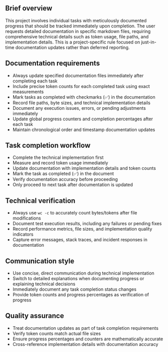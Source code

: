 ## Brief overview
This project involves individual tasks with meticulously documented progress that should be tracked immediately upon completion. The user requests detailed documentation in specific markdown files, requiring comprehensive technical details such as token usage, file paths, and implementation details. This is a project-specific rule focused on just-in-time documentation updates rather than deferred reporting.

## Documentation requirements
- Always update specified documentation files immediately after completing each task
- Include precise token counts for each completed task using exact measurements
- Mark tasks as completed with checkmarks (✅) in the documentation
- Record file paths, byte sizes, and technical implementation details
- Document any execution issues, errors, or pending adjustments immediately
- Update global progress counters and completion percentages after each task
- Maintain chronological order and timestamp documentation updates

## Task completion workflow
- Complete the technical implementation first
- Measure and record token usage immediately
- Update documentation with implementation details and token counts
- Mark the task as completed (✅) in the document
- Verify documentation accuracy before proceeding
- Only proceed to next task after documentation is updated

## Technical verification
- Always use `wc -c` to accurately count bytes/tokens after file modifications
- Document test execution results, including any failures or pending fixes
- Record performance metrics, file sizes, and implementation quality indicators
- Capture error messages, stack traces, and incident responses in documentation

## Communication style
- Use concise, direct communication during technical implementation
- Switch to detailed explanations when documenting progress or explaining technical decisions
- Immediately document any task completion status changes
- Provide token counts and progress percentages as verification of progress

## Quality assurance
- Treat documentation updates as part of task completion requirements
- Verify token counts match actual file sizes
- Ensure progress percentages and counters are mathematically accurate
- Cross-reference implementation details with documentation accuracy
